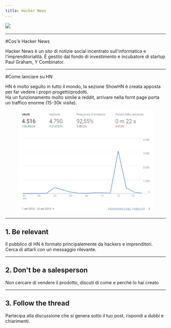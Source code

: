 ```yaml
---
title: Hacker News
---
```


<img src="https://www.digital-adoption.com/wp-content/uploads/2019/06/Hacker-News-logo.png" width="500">

---

<div class="row">
<div class="col-12  align-self-center">

#Cos'è Hacker News

Hacker News è un sito di notizie social incentrato sull'informatica e l'imprenditorialità. 
È gestito dal fondo di investimento e incubatore di startup Paul Graham, Y Combinator. 

</div>
</div>

---


<div class="row">
<div class="col-6  align-self-center">

#Come lanciare su HN

HN è molto seguito in tutto il mondo, la sezione ShowHN è creata apposta per far vedere i propri progetti/prodotti.<br>
Ha un funzionamento molto simile a reddit, arrivare nella fornt page porta un traffico enorme (15-30k visite).

</div>
<div class="col-6  align-self-center">

<figure class="box-shadow">
<img src="./assets/analytics_2.jpg" class="img-fluid">
</figure>


</div>
</div>

---

## 1. Be relevant

Il pubblico di HN è formato principalemente da hackers e imprenditori. Cerca di attarli con un messaggio rilevante.

---

## 2. Don't be a salesperson

Non cercare di vendere il prodotto, discuti di come e perchè lo hai creato

---

## 3. Follow the thread

Partecipa alla discussione che si genera sotto il tuo post, rispondi a dubbi e chiarimenti.